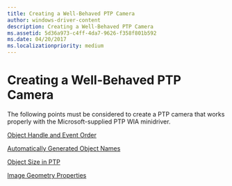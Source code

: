 ```yaml
---
title: Creating a Well-Behaved PTP Camera
author: windows-driver-content
description: Creating a Well-Behaved PTP Camera
ms.assetid: 5d36a973-c4ff-4da7-9626-f358f801b592
ms.date: 04/20/2017
ms.localizationpriority: medium
---
```


# Creating a Well-Behaved PTP Camera





The following points must be considered to create a PTP camera that works properly with the Microsoft-supplied PTP WIA minidriver.

[Object Handle and Event Order](object-handle-and-event-order.md)

[Automatically Generated Object Names](automatically-generated-object-names.md)

[Object Size in PTP](object-size-in-ptp.md)

[Image Geometry Properties](image-geometry-properties.md)

 

 





